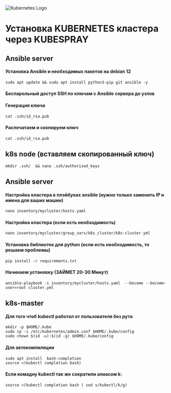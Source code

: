 ![Kubernetes Logo](https://raw.githubusercontent.com/kubernetes-sigs/kubespray/master/docs/img/kubernetes-logo.png)
# Установка KUBERNETES кластера через KUBESPRAY

## Ansible server
#### Установка Ansible и необходимых пакетов на debian 12

```ShellSession
sudo apt update && sudo apt install python3-pip git ansible -y
```

####  Беспарольный доступ SSH по ключам с Ansible сервера до узлов
#### Генерация ключа
```ShellSession
cat .ssh/id_rsa.pub
```
#### Распечатаем и скопируем ключ
```ShellSession
cat .ssh/id_rsa.pub
```
## k8s node  (вставляем скопированный ключ)
```ShellSession
mkdir .ssh/  && nano .ssh/authorized_keys
```

## Ansible server
#### Настройка кластера в плэйбуках ansible (нужно только заменить IP и имена для ваших машин)
```ShellSession
nano inventory/mycluster/hosts.yaml 
```

####  Настройка кластера (если есть необходимость)
```ShellSession
nano inventory/mycluster/group_vars/k8s_cluster/k8s-cluster.yml 
```

####  Установка библиотек для python (если есть необходимость, то решаем проблемы)
```ShellSession
pip install -r requirements.txt 
```

#### Начинаем установку (ЗАЙМЕТ 20-30 Минут)
```ShellSession
ansible-playbook -i inventory/mycluster/hosts.yaml  --become --become-user=root cluster.yml
```

## k8s-master
####  Для того чтоб kubectl работал от пользователя без рута
```ShellSession
mkdir -p $HOME/.kube
sudo cp -i /etc/kubernetes/admin.conf $HOME/.kube/config
sudo chown $(id -u):$(id -g) $HOME/.kube/config
```
####  Для автокомпиляции
```ShellSession
sudo apt install  bash-completion
source <(kubectl completion bash)
```
####  Если комадну kubectl так же сократили алиасом k:
```ShellSession
source <(kubectl completion bash | sed s/kubectl/k/g)
```


